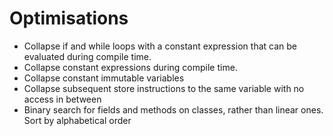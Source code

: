 
Optimisations
=============

* Collapse if and while loops with a constant expression that can be evaluated during compile time.
* Collapse constant expressions during compile time.
* Collapse constant immutable variables
* Collapse subsequent store instructions to the same variable with no access in between
* Binary search for fields and methods on classes, rather than linear ones. Sort by alphabetical order
